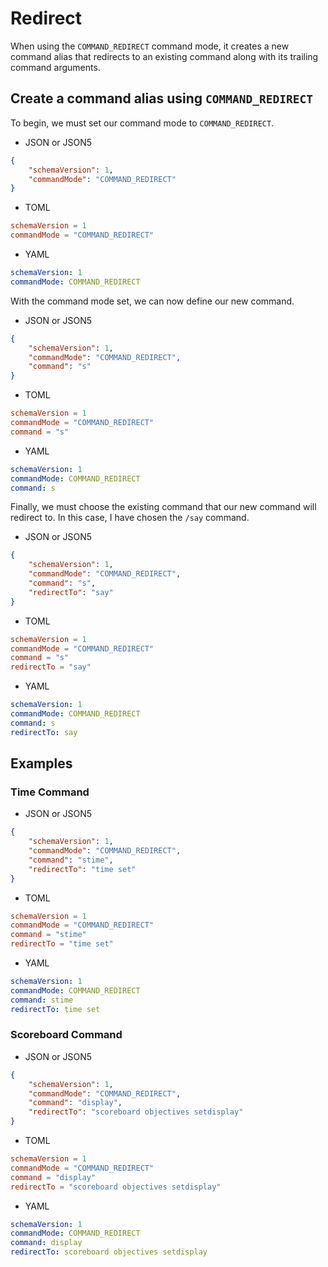 # Redirect

When using the `COMMAND_REDIRECT` command mode, it creates a new command alias that redirects to an existing command along with its trailing command arguments.

## Create a command alias using `COMMAND_REDIRECT`

To begin, we must set our command mode to `COMMAND_REDIRECT`.

* JSON or JSON5

```json
{
    "schemaVersion": 1,
    "commandMode": "COMMAND_REDIRECT"
}
```

* TOML

```toml
schemaVersion = 1
commandMode = "COMMAND_REDIRECT"
```

* YAML

```yaml
schemaVersion: 1
commandMode: COMMAND_REDIRECT
```

With the command mode set, we can now define our new command.

* JSON or JSON5

```json
{
    "schemaVersion": 1,
    "commandMode": "COMMAND_REDIRECT",
    "command": "s"
}
```

* TOML

```toml
schemaVersion = 1
commandMode = "COMMAND_REDIRECT"
command = "s"
```

* YAML

```yaml
schemaVersion: 1
commandMode: COMMAND_REDIRECT
command: s
```

Finally, we must choose the existing command that our new command will redirect to. In this case, I have chosen the `/say` command.

* JSON or JSON5

```json
{
    "schemaVersion": 1,
    "commandMode": "COMMAND_REDIRECT",
    "command": "s",
    "redirectTo": "say"
}
```

* TOML

```toml
schemaVersion = 1
commandMode = "COMMAND_REDIRECT"
command = "s"
redirectTo = "say"
```

* YAML

```yaml
schemaVersion: 1
commandMode: COMMAND_REDIRECT
command: s
redirectTo: say
```

## Examples

### Time Command

* JSON or JSON5

```json
{
    "schemaVersion": 1,
    "commandMode": "COMMAND_REDIRECT",
    "command": "stime",
    "redirectTo": "time set"
}
```

* TOML

```toml
schemaVersion = 1
commandMode = "COMMAND_REDIRECT"
command = "stime"
redirectTo = "time set"
```

* YAML

```yaml
schemaVersion: 1
commandMode: COMMAND_REDIRECT
command: stime
redirectTo: time set
```

### Scoreboard Command

* JSON or JSON5

```json
{
    "schemaVersion": 1,
    "commandMode": "COMMAND_REDIRECT",
    "command": "display",
    "redirectTo": "scoreboard objectives setdisplay"
}
```

* TOML

```toml
schemaVersion = 1
commandMode = "COMMAND_REDIRECT"
command = "display"
redirectTo = "scoreboard objectives setdisplay"
```

* YAML

```yaml
schemaVersion: 1
commandMode: COMMAND_REDIRECT
command: display
redirectTo: scoreboard objectives setdisplay
```
